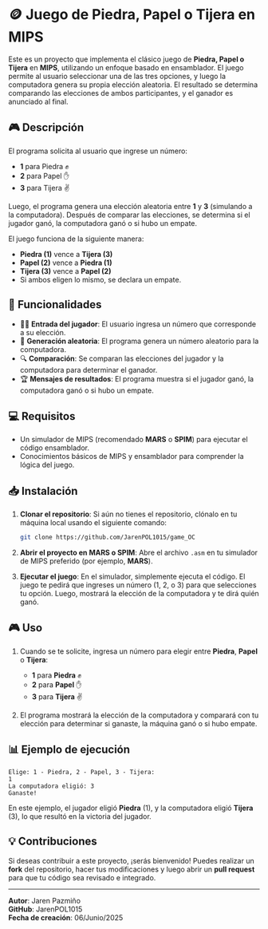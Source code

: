 
# 🪙 **Juego de Piedra, Papel o Tijera en MIPS**

Este es un proyecto que implementa el clásico juego de **Piedra, Papel o Tijera** en **MIPS**, utilizando un enfoque basado en ensamblador. El juego permite al usuario seleccionar una de las tres opciones, y luego la computadora genera su propia elección aleatoria. El resultado se determina comparando las elecciones de ambos participantes, y el ganador es anunciado al final.

## 🎮 **Descripción**

El programa solicita al usuario que ingrese un número:
- **1** para Piedra ✊
- **2** para Papel ✋
- **3** para Tijera ✌️

Luego, el programa genera una elección aleatoria entre **1** y **3** (simulando a la computadora). Después de comparar las elecciones, se determina si el jugador ganó, la computadora ganó o si hubo un empate.

El juego funciona de la siguiente manera:
- **Piedra (1)** vence a **Tijera (3)**
- **Papel (2)** vence a **Piedra (1)**
- **Tijera (3)** vence a **Papel (2)**
- Si ambos eligen lo mismo, se declara un empate.

## 🚀 **Funcionalidades**

- 🧑‍💻 **Entrada del jugador**: El usuario ingresa un número que corresponde a su elección.
- 🎲 **Generación aleatoria**: El programa genera un número aleatorio para la computadora.
- 🔍 **Comparación**: Se comparan las elecciones del jugador y la computadora para determinar el ganador.
- 🏆 **Mensajes de resultados**: El programa muestra si el jugador ganó, la computadora ganó o si hubo un empate.

## 💻 **Requisitos**

- Un simulador de MIPS (recomendado **MARS** o **SPIM**) para ejecutar el código ensamblador.
- Conocimientos básicos de MIPS y ensamblador para comprender la lógica del juego.

## 📥 **Instalación**

1. **Clonar el repositorio**:
   Si aún no tienes el repositorio, clónalo en tu máquina local usando el siguiente comando:

   ```bash
   git clone https://github.com/JarenPOL1015/game_OC
   ```

2. **Abrir el proyecto en MARS o SPIM**:
   Abre el archivo `.asm` en tu simulador de MIPS preferido (por ejemplo, **MARS**).

3. **Ejecutar el juego**:
   En el simulador, simplemente ejecuta el código. El juego te pedirá que ingreses un número (1, 2, o 3) para que selecciones tu opción. Luego, mostrará la elección de la computadora y te dirá quién ganó.

## 🎮 **Uso**

1. Cuando se te solicite, ingresa un número para elegir entre **Piedra**, **Papel** o **Tijera**:
   - **1** para **Piedra** ✊
   - **2** para **Papel** ✋
   - **3** para **Tijera** ✌️

2. El programa mostrará la elección de la computadora y comparará con tu elección para determinar si ganaste, la máquina ganó o si hubo empate.

## 📊 **Ejemplo de ejecución**

```plaintext
Elige: 1 - Piedra, 2 - Papel, 3 - Tijera: 
1
La computadora eligió: 3
Ganaste!
```

En este ejemplo, el jugador eligió **Piedra** (1), y la computadora eligió **Tijera** (3), lo que resultó en la victoria del jugador.

## 💡 **Contribuciones**

Si deseas contribuir a este proyecto, ¡serás bienvenido! Puedes realizar un **fork** del repositorio, hacer tus modificaciones y luego abrir un **pull request** para que tu código sea revisado e integrado.

---

**Autor**: Jaren Pazmiño  
**GitHub**: JarenPOL1015  
**Fecha de creación**: 06/Junio/2025
